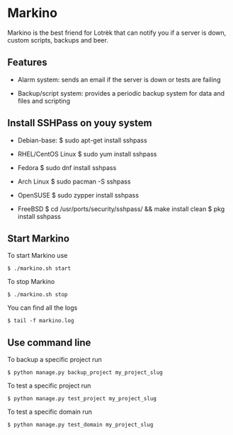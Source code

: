 # Markino

Markino is the best friend for Lotrèk that can notify you if a server is down, custom scripts, backups and beer.

## Features

- Alarm system: sends an email if the server is down or tests are failing

- Backup/script system: provides a periodic backup system for data and files and scripting


## Install SSHPass on youy system

- Debian-base:
	$ sudo apt-get install sshpass

- RHEL/CentOS Linux
	$ sudo yum install sshpass

- Fedora
	$ sudo dnf install sshpass

- Arch Linux
	$ sudo pacman -S sshpass

- OpenSUSE
	$ sudo zypper install sshpass

- FreeBSD
	$ cd /usr/ports/security/sshpass/ && make install clean
	$ pkg install sshpass


## Start Markino

To start Markino use

    $ ./markino.sh start

To stop Markino

    $ ./markino.sh stop

You can find all the logs

    $ tail -f markino.log

## Use command line

To backup a specific project run

    $ python manage.py backup_project my_project_slug

To test a specific project run

    $ python manage.py test_project my_project_slug

To test a specific domain run
	
	$ python manage.py test_domain my_project_slug